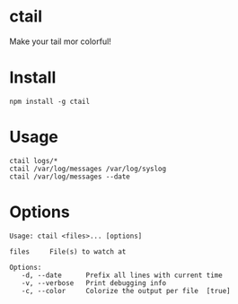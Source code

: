 ctail
=====

Make your tail mor colorful!

Install
=======

```
npm install -g ctail
```

Usage
=====
```
ctail logs/*
ctail /var/log/messages /var/log/syslog
ctail /var/log/messages --date
```

Options
=======
```
Usage: ctail <files>... [options]

files     File(s) to watch at

Options:
   -d, --date      Prefix all lines with current time
   -v, --verbose   Print debugging info
   -c, --color     Colorize the output per file  [true]
```
